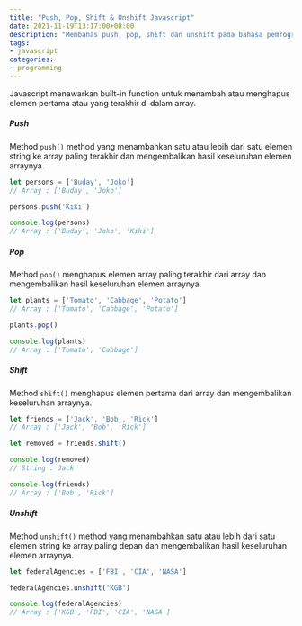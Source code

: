 ```yaml
---
title: "Push, Pop, Shift & Unshift Javascript"
date: 2021-11-19T13:17:00+08:00
description: "Membahas push, pop, shift dan unshift pada bahasa pemrograman Javascript"
tags:
- javascript
categories:
- programming
---
```


Javascript menawarkan built-in function untuk menambah atau menghapus elemen pertama atau yang terakhir di dalam array.

##### Push
Method `push()` method yang menambahkan satu atau lebih dari satu elemen string ke array paling terakhir dan mengembalikan hasil keseluruhan elemen arraynya.

```javascript
let persons = ['Buday', 'Joko']
// Array : ['Buday', 'Joko']

persons.push('Kiki')

console.log(persons)
// Array : ['Buday', 'Joko', 'Kiki']

```

##### Pop
Method `pop()` menghapus elemen array paling terakhir dari array dan mengembalikan hasil keseluruhan elemen arraynya.

```javascript
let plants = ['Tomato', 'Cabbage', 'Potato']
// Array : ['Tomato', 'Cabbage', 'Potato']

plants.pop()

console.log(plants)
// Array : ['Tomato', 'Cabbage']
```

##### Shift
Method `shift()` menghapus elemen pertama dari array dan mengembalikan keseluruhan arraynya.

```javascript
let friends = ['Jack', 'Bob', 'Rick']
// Array : ['Jack', 'Bob', 'Rick']

let removed = friends.shift()

console.log(removed)
// String : Jack

console.log(friends)
// Array : ['Bob', 'Rick']
```

##### Unshift
Method `unshift()` method yang menambahkan satu atau lebih dari satu elemen string ke array paling depan dan mengembalikan hasil keseluruhan elemen arraynya.

```javascript
let federalAgencies = ['FBI', 'CIA', 'NASA']

federalAgencies.unshift('KGB')

console.log(federalAgencies)
// Array : ['KGB', 'FBI', 'CIA', 'NASA']
```